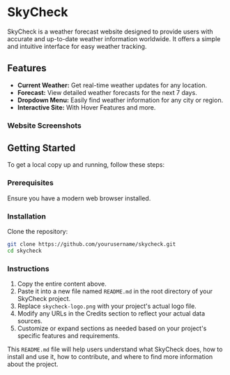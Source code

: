 # SkyCheck

SkyCheck is a weather forecast website designed to provide users with accurate and up-to-date weather information worldwide. It offers a simple and intuitive interface for easy weather tracking.

## Features

- **Current Weather:** Get real-time weather updates for any location.
- **Forecast:** View detailed weather forecasts for the next 7 days.
- **Dropdown Menu:** Easily find weather information for any city or region.
- **Interactive Site:** With Hover Features and more.

### Website Screenshots


## Getting Started

To get a local copy up and running, follow these steps:

### Prerequisites

Ensure you have a modern web browser installed.

### Installation

Clone the repository:

```bash
git clone https://github.com/yourusername/skycheck.git
cd skycheck
```

### Instructions

1. Copy the entire content above.
2. Paste it into a new file named `README.md` in the root directory of your SkyCheck project.
3. Replace `skycheck-logo.png` with your project's actual logo file.
4. Modify any URLs in the Credits section to reflect your actual data sources.
5. Customize or expand sections as needed based on your project's specific features and requirements.

This `README.md` file will help users understand what SkyCheck does, how to install and use it, how to contribute, and where to find more information about the project.
